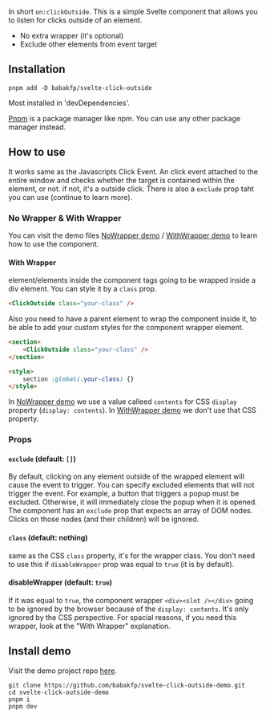 In short `on:clickOutside`. This is a simple Svelte component that allows you to listen for clicks outside of an element.
- No extra wrapper (it's optional)
- Exclude other elements from event target

## Installation
```
pnpm add -D babakfp/svelte-click-outside
```
Most installed in 'devDependencies'.

[Pnpm](https://pnpm.io) is a package manager like npm. You can use any other package manager instead.

## How to use
It works same as the Javascripts Click Event. An click event attached to the entire window and checks whether the target is contained within the element, or not. if not, it's a outside click. There is also a `exclude` prop taht you can use (continue to learn more).

### No Wrapper & With Wrapper
You can visit the demo files [NoWrapper demo](https://github.com/babakfp/svelte-click-outside-demo/blob/main/src/NoWrapper.svelte) / [WithWrapper demo](https://github.com/babakfp/svelte-click-outside-demo/blob/main/src/WithWrapper.svelte) to learn how to use the component.

#### With Wrapper
element/elements inside the component tags going to be wrapped inside a div element. You can style it by a `class` prop.
```HTML
<ClickOutside class="your-class" />
```

Also you need to have a parent element to wrap the component inside it, to be able to add your custom styles for the component wrapper element.
```HTML
<section>
	<ClickOutside class="your-class" />
</section>

<style>
	section :global(.your-class) {}
</style>
```

In [NoWrapper demo](https://github.com/babakfp/svelte-click-outside-demo/blob/main/src/NoWrapper.svelte) we use a value calleed `contents` for CSS `display` property (`display: contents`). In [WithWrapper demo](https://github.com/babakfp/svelte-click-outside-demo/blob/main/src/WithWrapper.svelte) we don't use that CSS property.

### Props

#### `exclude` (default: `[]`)
By default, clicking on any element outside of the wrapped element will cause the event to trigger. You can specify excluded elements that will not trigger the event. For example, a button that triggers a popup must be excluded. Otherwise, it will immediately close the popup when it is opened. The component has an `exclude` prop that expects an array of DOM nodes. Clicks on those nodes (and their children) will be ignored.

#### `class` (default: nothing)
same as the CSS `class` property, it's for the wrapper class. You don't need to use this if `disableWrapper` prop was equal to `true` (it is by default).

#### disableWrapper (default: `true`)
If it was equal to `true`, the component wrapper `<div><slot /></div>` going to be ignored by the browser because of the `display: contents`. It's only ignored by the CSS perspective. For spacial reasons, if you need this wrapper, look at the "With Wrapper" explanation.

## Install demo
Visit the demo project repo [here](https://github.com/babakfp/svelte-click-outside-demo).
```
git clone https://github.com/babakfp/svelte-click-outside-demo.git
cd svelte-click-outside-demo
pnpm i
pnpm dev
```
